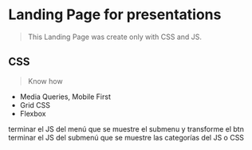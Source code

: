 # Landing Page for presentations

> This Landing Page was create only with CSS and JS.

## CSS

> Know how

- Media Queries, Mobile First
- Grid CSS
- Flexbox

terminar el JS del menú que se muestre el submenu y transforme el btn
terminar el JS del submenú que se muestre las categorías del JS o CSS
